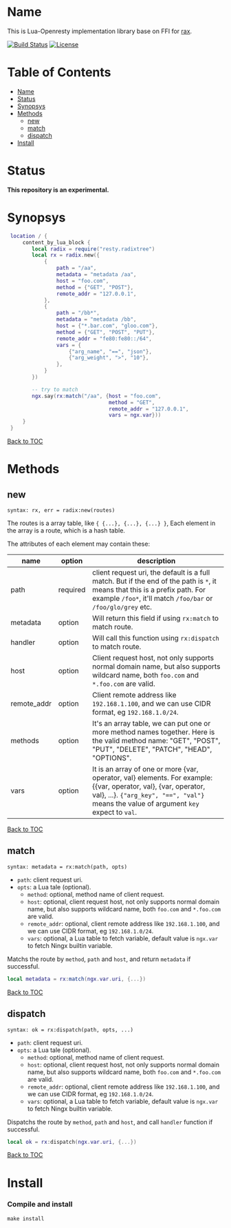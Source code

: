 Name
====
This is Lua-Openresty implementation library base on FFI for [rax](https://github.com/antirez/rax).

[![Build Status](https://travis-ci.org/iresty/lua-resty-radixtree.svg?branch=master)](https://travis-ci.org/iresty/lua-resty-radixtree)
[![License](https://img.shields.io/badge/License-Apache%202.0-blue.svg)](https://github.com/iresty/lua-resty-radixtree/blob/master/LICENSE)

Table of Contents
=================

* [Name](#name)
* [Status](#status)
* [Synopsys](#synopsys)
* [Methods](#methods)
    * [new](#new)
    * [match](#match)
    * [dispatch](#dispatch)
* [Install](#install)

Status
======

**This repository is an experimental.**

Synopsys
========

```lua
 location / {
     content_by_lua_block {
        local radix = require("resty.radixtree")
        local rx = radix.new({
            {
                path = "/aa",
                metadata = "metadata /aa",
                host = "foo.com",
                method = {"GET", "POST"},
                remote_addr = "127.0.0.1",
            },
            {
                path = "/bb*",
                metadata = "metadata /bb",
                host = {"*.bar.com", "gloo.com"},
                method = {"GET", "POST", "PUT"},
                remote_addr = "fe80:fe80::/64",
                vars = {
                    {"arg_name", "==", "json"},
                    {"arg_weight", ">", "10"},
                },
            }
        })

        -- try to match
        ngx.say(rx:match("/aa", {host = "foo.com",
                                 method = "GET",
                                 remote_addr = "127.0.0.1",
                                 vars = ngx.var}))
     }
 }
```

[Back to TOC](#table-of-contents)

Methods
=======

new
---

`syntax: rx, err = radix:new(routes)`

The routes is a array table, like `{ {...}, {...}, {...} }`, Each element in the array is a route, which is a hash table.

The attributes of each element may contain these:

|name       |option  |description|
|--------   |--------|-----------|
|path       |required|client request uri, the default is a full match. But if the end of the path is `*`, it means that this is a prefix path. For example `/foo*`, it'll match `/foo/bar` or `/foo/glo/grey` etc.|
|metadata   |option  |Will return this field if using `rx:match` to match route.|
|handler    |option  |Will call this function using `rx:dispatch` to match route.|
|host       |option  |Client request host, not only supports normal domain name, but also supports wildcard name, both `foo.com` and `*.foo.com` are valid.|
|remote_addr|option  |Client remote address like `192.168.1.100`, and we can use CIDR format, eg `192.168.1.0/24`.|
|methods    |option  |It's an array table, we can put one or more method names together. Here is the valid method name: "GET", "POST", "PUT", "DELETE", "PATCH", "HEAD", "OPTIONS".|
|vars       |option  |It is an array of one or more {var, operator, val} elements. For example: {{var, operator, val}, {var, operator, val}, ...}. `{"arg_key", "==", "val"}` means the value of argument `key` expect to `val`.|

[Back to TOC](#table-of-contents)


match
-----

`syntax: metadata = rx:match(path, opts)`

* `path`: client request uri.
* `opts`: a Lua tale (optional).
    * `method`: optional, method name of client request.
    * `host`: optional, client request host, not only supports normal domain name, but also supports wildcard name, both `foo.com` and `*.foo.com` are valid.
    * `remote_addr`: optional, client remote address like `192.168.1.100`, and we can use CIDR format, eg `192.168.1.0/24`.
    * `vars`: optional, a Lua table to fetch variable, default value is `ngx.var` to fetch Ningx builtin variable.

Matchs the route by `method`, `path` and `host`, and return `metadata` if successful.

```lua
local metadata = rx:match(ngx.var.uri, {...})
```

[Back to TOC](#table-of-contents)

dispatch
--------

`syntax: ok = rx:dispatch(path, opts, ...)`

* `path`: client request uri.
* `opts`: a Lua tale (optional).
    * `method`: optional, method name of client request.
    * `host`: optional, client request host, not only supports normal domain name, but also supports wildcard name, both `foo.com` and `*.foo.com` are valid.
    * `remote_addr`: optional, client remote address like `192.168.1.100`, and we can use CIDR format, eg `192.168.1.0/24`.
    * `vars`: optional, a Lua table to fetch variable, default value is `ngx.var` to fetch Ningx builtin variable.

Dispatchs the route by `method`, `path` and `host`, and call `handler` function if successful.

```lua
local ok = rx:dispatch(ngx.var.uri, {...})
```

[Back to TOC](#table-of-contents)

Install
=======

### Compile and install

```
make install
```
